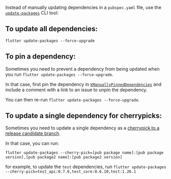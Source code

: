 Instead of manually updating dependencies in a `pubspec.yaml` file, use the [`update-packages`](/packages/flutter_tools/lib/src/commands/update_packages.dart) CLI tool:

## To update all dependencies:

`flutter update-packages --force-upgrade`

## To pin a dependency:

Sometimes you need to prevent a dependency from being updated when you run `flutter update-packages --force-upgrade`.

In that case, first pin the dependency in [`kManuallyPinnedDependencies`](/packages/flutter_tools/lib/src/update_packages_pins.dart) and include a comment with a link to an issue to unpin the dependency.

You can then re-run `flutter update-packages --force-upgrade`.

## To update a single dependency for cherrypicks:

Sometimes you need to update a single dependency as a [cherrypick to a release candidate branch](../releases/Flutter-Cherrypick-Process.md).

In that case, you can run:

`flutter update-packages --cherry-pick=[pub package name]:[pub package version],[pub package2 name]:[pub package2 version]`

for example, to update the `test` dependencies, run
`flutter update-packages --cherry-pick=test_api:0.7.6,test_core:0.6.10,test:1.26.1`
